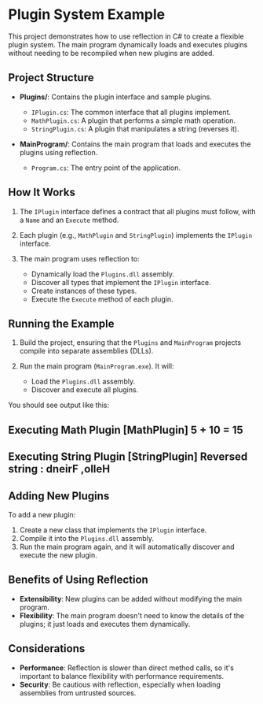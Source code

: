 # Plugin System Example

This project demonstrates how to use reflection in C# to create a flexible plugin system. The main program dynamically loads and executes plugins without needing to be recompiled when new plugins are added.

## Project Structure

- **Plugins/**: Contains the plugin interface and sample plugins.
  - `IPlugin.cs`: The common interface that all plugins implement.
  - `MathPlugin.cs`: A plugin that performs a simple math operation.
  - `StringPlugin.cs`: A plugin that manipulates a string (reverses it).

- **MainProgram/**: Contains the main program that loads and executes the plugins using reflection.
  - `Program.cs`: The entry point of the application.

## How It Works

1. The `IPlugin` interface defines a contract that all plugins must follow, with a `Name` and an `Execute` method.

2. Each plugin (e.g., `MathPlugin` and `StringPlugin`) implements the `IPlugin` interface.

3. The main program uses reflection to:
   - Dynamically load the `Plugins.dll` assembly.
   - Discover all types that implement the `IPlugin` interface.
   - Create instances of these types.
   - Execute the `Execute` method of each plugin.

## Running the Example

1. Build the project, ensuring that the `Plugins` and `MainProgram` projects compile into separate assemblies (DLLs).

2. Run the main program (`MainProgram.exe`). It will:
   - Load the `Plugins.dll` assembly.
   - Discover and execute all plugins.

You should see output like this:

Executing Math Plugin
[MathPlugin] 5 + 10 = 15
------------------------
Executing String Plugin
[StringPlugin] Reversed string : dneirF ,olleH
------------------------


## Adding New Plugins

To add a new plugin:

1. Create a new class that implements the `IPlugin` interface.
2. Compile it into the `Plugins.dll` assembly.
3. Run the main program again, and it will automatically discover and execute the new plugin.

## Benefits of Using Reflection

- **Extensibility**: New plugins can be added without modifying the main program.
- **Flexibility**: The main program doesn't need to know the details of the plugins; it just loads and executes them dynamically.

## Considerations

- **Performance**: Reflection is slower than direct method calls, so it's important to balance flexibility with performance requirements.
- **Security**: Be cautious with reflection, especially when loading assemblies from untrusted sources.
